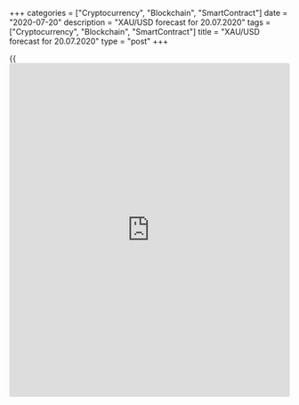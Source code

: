 +++
categories = ["Cryptocurrency", "Blockchain", "SmartContract"]
date = "2020-07-20"
description = "XAU/USD forecast for 20.07.2020"
tags = ["Cryptocurrency", "Blockchain", "SmartContract"]
title = "XAU/USD forecast for 20.07.2020"
type = "post"
+++

{{<iframe id="large-banner" src="https://www.bounty.group/#slide=23.0" width="100%" height="600" scrolling="no" style="border: 0px solid rgb(216, 221, 230); border-radius: 3px;">}}

July 20, 2020

July 20, 2020

XAU/USD forecast: Four nuts for goldDmitri Demidenko

## Fundamental gold price forecast for today

### Gold can still break through its all-time highs

The huge monetary stimulus provided by the world’s leading central
banks, and the weakness of the world’s major currencies have driven the
gold price to the levels it was last seen in 2011. Will the growth of
the inflation, or, maybe, stagflation, help gold to break through the
all-time highs. When the XAU/USD bears are tired of fighting and are
giving in, it doesn’t look like something unreal. According to
Citigroup, the record high will be updated during 6-9 months. Besides,
there is a 30% chance that the gold price will go up higher than $2000
per ounce in 3-5 months.

Ultra-low monetary policies of the central banks, the drop in the bonds
real yields, a big flow of capitals into the gold [ETF](https://www.fixpro.org/post/etf-liquidity/)s, and the
redistribution of assets in the [investor](https://www.fintechee.com/tutorial-for-forex-trading/investor-mode/)s’ portfolios allow the
[XAU/USD][1] bulls to go ahead. Gold has already hot mew all-time highs
against all G10 currencies except for the US dollar. It seems that the
gold will soon break through the local high in trading versus the
greenback. In addition to the high demand for [ETF](https://www.fixpro.org/post/etf-liquidity/) products, there is a
rise in the demand for the inflation-protected bonds in July, as well as
the drop in the USD index. All three factors are positive for gold.

The [ETF](https://www.fixpro.org/post/etf-liquidity/) gold holdings have increased by 450 tons, or $27 billion, since
mid-July. It has become one of the major benefits of gold. The indicator
has reached a record high of more than 3200 tons. During six months,
[investor](https://www.fintechee.com/tutorial-for-forex-trading/investor-mode/)s bought the gold [ETF](https://www.fixpro.org/post/etf-liquidity/) products more than all central banks
together in 2018-2019.

### Dynamics of gold and [ETF](https://www.fixpro.org/post/etf-liquidity/) holdings



![LiteForex: XAU/USD forecast for 20.07.2020][2]

 _Source: Bloomberg_

Earlier, bulls the [XAU/USD][1] bulls bet on the weakness of the world’s
major currencies resulted from the huge monetary stimulus. Now, they are
focused on inflation. Although the US PCE is far from the Fed’s target
of 2%, 30-year Treasury inflation-protected securities are close to an
all-time low, the yields on the 5-year and 10-year TIPS are close to the
lowest levels since 2013 and 2012. In the week through July 8, [investor](https://www.fintechee.com/tutorial-for-forex-trading/investor-mode/)s
invested about $5 billion in the related [ETF](https://www.fixpro.org/post/etf-liquidity/)s, having turned the trend
of the capital outflow from the exchange-traded funds. The market
expects the growth of the inflation rate, it is not confused by the
current levels of the PCE and CPI. BofA Merrill Lynch says the US
economy may face stagflation when the GDP is not recovering but the
prices are growing.

In addition to the weakness of the world major currencies, including the
US dollar, low Treasury real yields, and the expectations for the growth
in consumer prices, another important growth driver for the [XAU/USD][1]
is the redistribution of the [investor](https://www.fintechee.com/tutorial-for-forex-trading/investor-mode/)s’ assets. Stocks look too
expensive according to the P/E ratio. Therefore, even strong US domestic
data do not encourage the [S&P 500][3] bulls. Bonds, unlike the stock
indexes trading in the green, are trading in the red area and also look
overbought. Gold seems much more promising under the current conditions.
So, one could think of increasing the share of gold in the investment
portfolio. If the price breaks through the resistance zone of
$1820-$1825, it makes sense to enter gold longs and take part in the
LiteForex [contest ][4]devoted to the LiteForex 15th anniversary with
excellent prizes.

* * *

P.S. Did you like my article? Share it in social networks: it will be
the best “thank you" :)

Ask me questions and comment below. I’ll be glad to answer your
questions and give necessary explanations.

 **Useful links:**

  * I recommend trying to trade with a reliable broker [here][5]. The system allows you to trade by yourself or copy successful traders from all across the globe.
  * Use my promo-code BLOG for getting deposit bonus 50% on LiteForex platform. Just enter this code in the appropriate field while [depositing][6] your trading account.
  * Telegram channel with high-quality analytics, Forex reviews, training articles, and other useful things for traders <t.me/liteforex>



## Price chart of XAUUSD in real time mode

![XAU/USD forecast: Four nuts for gold][7]

The content of this article reflects the author’s opinion and does not
necessarily reflect the official position of LiteForex. The material
published on this page is provided for informational purposes only and
should not be considered as the provision of investment advice for the
purposes of Directive 2004/39/EC.

Rate this article:

{{value}}

( {{count}} {{title}} )

   1. my.liteforex.com/trading/chart?symbol=XAUUSD&returnUrl=true
   2. cdn.liteforex.com/cache/uploads/blog_post/fundamental_analysis/etf-gold-20-07-20.jpg?w=30&s=c68e2897559cba26d0f0c4af0b32f966
   3. my.liteforex.com/trading/chart?symbol=SPX&returnUrl=true
   4. www.liteforex.com/contests/dream-draw/
   5. my.liteforex.com/?category=analysts-opinions&slug=xauusd-forecast-four-nuts-for-gold&openPopup=%2Fregistration%2Fpopup&utm_source=blog&utm_medium=article&utm_campaign=bonus
   6. my.liteforex.com/deposit/?category=analysts-opinions&slug=xauusd-forecast-four-nuts-for-gold&promo_code=BLOG&utm_source=blog&utm_medium=article&utm_campaign=bonus
   7. cdn.liteforex.com/cache/uploads/blog_post/fundamental_analysis/liteforex-blog-gold-20-07-20.jpg?q=75&w=1000&s=c1c2ec4e54e81530f3967b42ad99df40